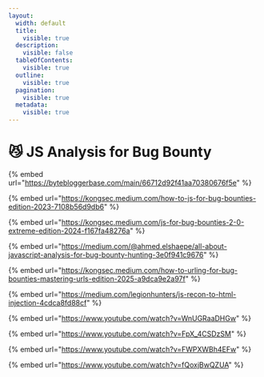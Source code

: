 ```yaml
---
layout:
  width: default
  title:
    visible: true
  description:
    visible: false
  tableOfContents:
    visible: true
  outline:
    visible: true
  pagination:
    visible: true
  metadata:
    visible: true
---
```


# 😼 JS Analysis for Bug Bounty

{% embed url="https://bytebloggerbase.com/main/66712d92f41aa70380676f5e" %}

{% embed url="https://kongsec.medium.com/how-to-js-for-bug-bounties-edition-2023-7108b56d9db6" %}

{% embed url="https://kongsec.medium.com/js-for-bug-bounties-2-0-extreme-edition-2024-f167fa48276a" %}

{% embed url="https://medium.com/@ahmed.elshaepe/all-about-javascript-analysis-for-bug-bounty-hunting-3e0f941c9676" %}

{% embed url="https://kongsec.medium.com/how-to-urling-for-bug-bounties-mastering-urls-edition-2025-a9dca9e2a97f" %}

{% embed url="https://medium.com/legionhunters/js-recon-to-html-injection-4cdca8fd88cf" %}

{% embed url="https://www.youtube.com/watch?v=WnUGRaaDHGw" %}

{% embed url="https://www.youtube.com/watch?v=FpX_4CSDzSM" %}

{% embed url="https://www.youtube.com/watch?v=FWPXWBh4EFw" %}

{% embed url="https://www.youtube.com/watch?v=fQoxjBwQZUA" %}

